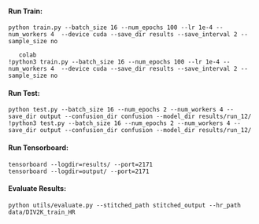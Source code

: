 #### Run Train:
<!-- --device cuda -->
```terminal
python train.py --batch_size 16 --num_epochs 100 --lr 1e-4 --num_workers 4  --device cuda --save_dir results --save_interval 2 --sample_size no

   colab
!python3 train.py --batch_size 16 --num_epochs 100 --lr 1e-4 --num_workers 4  --device cuda --save_dir results --save_interval 2 --sample_size no

```

#### Run Test:

```terminal
python test.py --batch_size 16 --num_epochs 2 --num_workers 4 --save_dir output --confusion_dir confusion --model_dir results/run_12/
!python3 test.py --batch_size 16 --num_epochs 2 --num_workers 4 --save_dir output --confusion_dir confusion --model_dir results/run_12/ 
```

#### Run Tensorboard:

```terminal
tensorboard --logdir=results/ --port=2171
tensorboard --logdir=output/ --port=2171
```

#### Evaluate Results:

```terminal
python utils/evaluate.py --stitched_path stitched_output --hr_path data/DIV2K_train_HR
```
